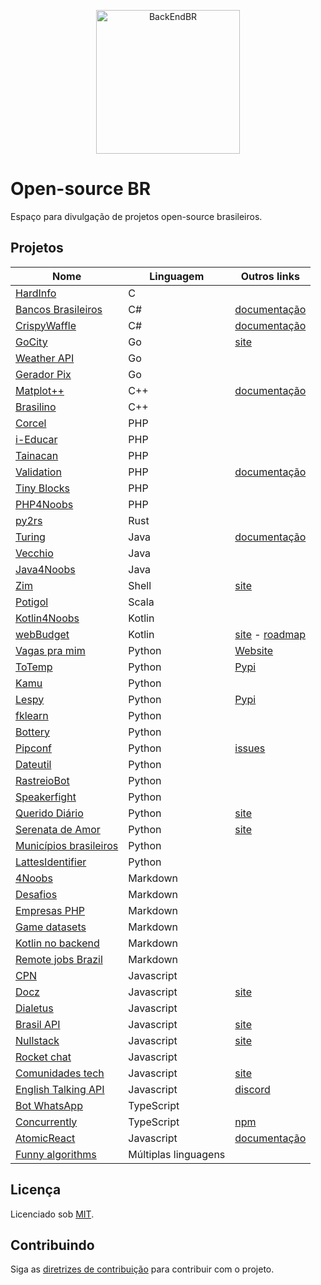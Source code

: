 <!--suppress HtmlDeprecatedAttribute -->

<p align="center">
  <img src="https://avatars3.githubusercontent.com/u/30732658?v=4&s=200.jpg" alt="BackEndBR" width="230" />
</p>

# Open-source BR

Espaço para divulgação de projetos open-source brasileiros.

<div id='projects'></div>

## Projetos

| Nome                                                                          | Linguagem            | Outros links                                                                                 |
|-------------------------------------------------------------------------------|----------------------|----------------------------------------------------------------------------------------------|
| [HardInfo](https://github.com/lpereira/hardinfo)                              | C                    |                                                                                              |
| [Bancos Brasileiros](https://github.com/GuiBranco/BancosBrasileiros)          | C#                   | [documentação](https://guibranco.github.io/BancosBrasileiros)                                |
| [CrispyWaffle](https://github.com/GuiBranco/CrispyWaffle)                     | C#                   | [documentação](https://guibranco.github.io/CrispyWaffle)                                     |
| [GoCity](https://github.com/rodrigo-brito/gocity)                             | Go                   | [site](https://go-city.github.io/#/github.com/rodrigo-brito/gocity)                          |
| [Weather API](https://github.com/robertoduessmann/weather-api)                | Go                   |                                                                                              |
| [Gerador Pix](https://github.com/souzawagner/gopix)                           | Go                   |                                                                                              |
| [Matplot++](https://github.com/alandefreitas/matplotplusplus)                 | C++                  | [documentação](https://alandefreitas.github.io/matplotplusplus)                              |
| [Brasilino](https://github.com/OtacilioN/Brasilino)                           | C++                  |                                                                                              |
| [Corcel](https://github.com/corcel/corcel)                                    | PHP                  |                                                                                              |
| [i-Educar](https://github.com/portabilis/i-educar)                            | PHP                  |                                                                                              |
| [Tainacan](https://github.com/tainacan/tainacan)                              | PHP                  |                                                                                              |
| [Validation](https://github.com/Respect/Validation)                           | PHP                  | [documentação](https://respect-validation.readthedocs.io/en/latest)                          |
| [Tiny Blocks](https://github.com/tiny-blocks)                                 | PHP                  |                                                                                              |
| [PHP4Noobs](https://github.com/DanielHe4rt/php4noobs)                         | PHP                  |                                                                                              |
| [py2rs](https://github.com/rochacbruno/py2rs)                                 | Rust                 |                                                                                              |
| [Turing](https://github.com/openturing/turing)                                | Java                 | [documentação](https://openviglet.github.io/turing)                                          |
| [Vecchio](https://github.com/openviglet/vecchio)                              | Java                 |                                                                                              |
| [Java4Noobs](https://github.com/paulorievrs/java4noobs)                       | Java                 |                                                                                              |
| [Zim](https://github.com/zimfw/zimfw)                                         | Shell                | [site](https://zimfw.sh)                                                                     |
| [Potigol](https://github.com/potigol/potigol)                                 | Scala                |                                                                                              |
| [Kotlin4Noobs](https://github.com/gustavofreze/kotlin4noobs)                  | Kotlin               |                                                                                              |
| [webBudget](https://github.com/web-budget)                                    | Kotlin               | [site](https://webbudget.com.br/) - [roadmap](https://github.com/orgs/web-budget/projects/3) |
| [Vagas pra mim](https://github.com/douglasdcm/search-jobs)                    | Python               | [Website](https://vagaspramim.onrender.com)                                                  |
| [ToTemp](https://github.com/eddyyxxyy/ToTemp)                                 | Python               | [Pypi](https://pypi.org/project/totemp/)                                                     |
| [Kamu](https://github.com/ayr-ton/kamu)                                       | Python               |                                                                                              |
| [Lespy](https://github.com/natanfeitosa/lespy)                                | Python               | [Pypi](https://pypi.org/project/Lespy/)                                                      |
| [fklearn](https://github.com/nubank/fklearn)                                  | Python               |                                                                                              |
| [Bottery](https://github.com/rougeth/bottery)                                 | Python               |                                                                                              |
| [Pipconf](https://github.com/jjpaulo2/pipconf)                                | Python               | [issues](https://github.com/jjpaulo2/pipconf/issues)                                         |
| [Dateutil](https://github.com/dateutil/dateutil)                              | Python               |                                                                                              |
| [RastreioBot](https://github.com/GabrielRF/RastreioBot)                       | Python               |                                                                                              |
| [Speakerfight](https://github.com/luanfonceca/speakerfight)                   | Python               |                                                                                              |
| [Querido Diário](https://github.com/okfn-brasil/querido-diario)               | Python               | [site](https://queridodiario.ok.org.br)                                                      |
| [Serenata de Amor](https://github.com/okfn-brasil/serenata-de-amor)           | Python               | [site](https://serenata.ai)                                                                  |
| [Municípios brasileiros](https://github.com/kelvins/Municipios-Brasileiros)   | Python               |                                                                                              |
| [LattesIdentifier](https://github.com/gogoncalves/lattes-identifier-service)  | Python               |                                                                                              |
| [4Noobs](https://github.com/he4rt/4noobs)                                     | Markdown             |                                                                                              |
| [Desafios](https://github.com/backend-br/desafios)                            | Markdown             |                                                                                              |
| [Empresas PHP](https://github.com/DanielHe4rt/empresas-php)                   | Markdown             |                                                                                              |
| [Game datasets](https://github.com/leomaurodesenv/game-datasets)              | Markdown             |                                                                                              |
| [Kotlin no backend](https://github.com/kotlin-br/kotlin-no-backend)           | Markdown             |                                                                                              |
| [Remote jobs Brazil](https://github.com/lerrua/remote-jobs-brazil)            | Markdown             |                                                                                              |
| [CPN](https://github.com/vgeruso/cpn)                                         | Javascript           |                                                                                              |
| [Docz](https://github.com/doczjs/docz)                                        | Javascript           | [site](https://www.docz.site)                                                                |
| [Dialetus](https://github.com/dialetus/dialetus-service)                      | Javascript           |                                                                                              |
| [Brasil API](https://github.com/BrasilAPI/BrasilAPI)                          | Javascript           | [site](https://brasilapi.com.br)                                                             |
| [Nullstack](https://github.com/nullstack/nullstack.github.io)                 | Javascript           | [site](https://nullstack.app)                                                                |
| [Rocket chat](https://github.com/RocketChat/Rocket.Chat)                      | Javascript           |                                                                                              |
| [Comunidades tech](https://github.com/impulsoteam/comunidadestech)            | Javascript           | [site](https://comunidades.tech)                                                             |
| [English Talking API](https://github.com/barbosamaatheus/english-talking-api) | Javascript           | [discord](https://discord.gg/XTrKQ8w)                                                        |
| [Bot WhatsApp](https://github.com/caioagiani/whatsapp-bot)                    | TypeScript           |                                                                                              |
| [Concurrently](https://github.com/open-cli-tools/concurrently)                | TypeScript           | [npm](https://www.npmjs.com/package/concurrently)                                            |
| [AtomicReact](https://github.com/AtomicReact/AtomicReact)                     | Javascript           | [documentação](https://atomicreact.js.org)                                                   |
| [Funny algorithms](https://github.com/ReciHub/FunnyAlgorithms)                | Múltiplas linguagens |                                                                                              |

<div id='license'></div>

## Licença

Licenciado sob [MIT](LICENSE).

<div id='contributing'></div>

## Contribuindo

Siga as [diretrizes de contribuição](CONTRIBUTING.md) para contribuir com o projeto.
